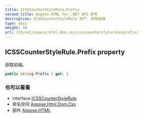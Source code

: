 ```yaml
---
title: ICSSCounterStyleRule.Prefix
second_title: Aspose.HTML for .NET API 参考
description: ICSSCounterStyleRule 财产. 获取前缀
type: docs
weight: 50
url: /zh/net/aspose.html.dom.css/icsscounterstylerule/prefix/
---
```

## ICSSCounterStyleRule.Prefix property

获取前缀。

```csharp
public string Prefix { get; }
```

### 也可以看看

* interface [ICSSCounterStyleRule](../)
* 命名空间 [Aspose.Html.Dom.Css](../../icsscounterstylerule/)
* 部件 [Aspose.HTML](../../../)


